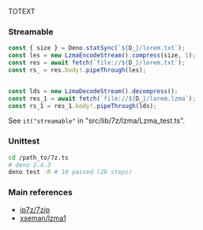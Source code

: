 TOTEXT

### Streamable

```ts
const { size } = Deno.statSync(`${D_}/lorem.txt`);
const les = new LzmaEncodeStream().compress(size, 1);
const res = await fetch(`file://${D_}/lorem.txt`);
const rs_ = res.body!.pipeThrough(les);


const lds = new LzmaDecodeStream().decompress();
const res_1 = await fetch(`file://${D_}/lorem.lzma`);
const rs_1 = res_1.body!.pipeThrough(lds);
```
See `it("streamable"` in "src/lib/7z/lzma/Lzma_test.ts".

### Unittest

```bash
cd /path_to/7z.ts
# deno 2.4.3
deno test -R # 10 passed (28 steps)
```

### Main references

- [ip7z/7zip]
- [xseman/lzma1]

[ip7z/7zip]: https://github.com/ip7z/7zip
[xseman/lzma1]: https://github.com/xseman/lzma1

